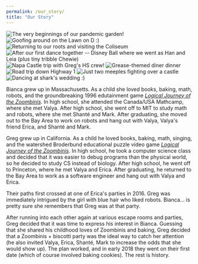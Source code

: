 ```yaml
---
permalink: /our_story/
title: "Our Story"
---
```


<img src="/assets/images/gal1.jpg" title="The very beginnings of our pandemic garden!">
<img src="/assets/images/gal2.jpg" title="Goofing around on the Lawn on D :)">
<img src="/assets/images/gal3.jpg" title="Returning to our roots and visiting the Coliseum">
<img src="/assets/images/gal4.jpg" title="After our first dance together -- Disney Ball where we went as Han and Leia (plus tiny tribble Chewie)">
<img src="/assets/images/gal5.jpg" title="Napa Castle trip with Greg's HS crew!">
<img src="/assets/images/gal6.jpg" title="Grease-themed diner dinner">
<img src="/assets/images/gal7.jpg" title="Road trip down Highway 1">
<img src="/assets/images/gal8.jpg" title="Just two meeples fighting over a castle">
<img src="/assets/images/mark_shante_wedding.jpg" title="Dancing at shark's wedding :)">

Bianca grew up in Massachusetts. As a child she loved books, baking, math, robots, and the groundbreaking 1996 edutainment game [*Logical Journey of the Zoombinis*](https://en.wikipedia.org/wiki/Logical_Journey_of_the_Zoombinis). In high school, she attended the Canada/USA Mathcamp, where she met Valya. After high school, she went off to MIT to study math and robots, where she met Shanté and Mark. After graduating, she moved out to the Bay Area to work on robots and hang out with Valya, Valya's friend Erica, and Shanté and Mark.

Greg grew up in California. As a child he loved books, baking, math, singing, and the watershed Broderbund educational puzzle video game [*Logical Journey of the Zoombinis*](https://en.wikipedia.org/wiki/Logical_Journey_of_the_Zoombinis). In high school, he took a computer science class and decided that it was easier to debug programs than the physical world, so he decided to study CS instead of biology. After high school, he went off to Princeton, where he met Valya and Erica. After graduating, he returned to the Bay Area to work as a software engineer and hang out with Valya and Erica.

Their paths first crossed at one of Erica's parties in 2016. Greg was immediately intrigued by the girl with blue hair who liked robots. Bianca... is pretty sure she remembers that Greg was at that party.

After running into each other again at various escape rooms and parties, Greg decided that it was time to express his interest in Bianca. Guessing that she shared his childhood loves of Zoombinis and baking, Greg decided that a Zoombinis + biscotti party was the ideal way to catch her attention (he also invited Valya, Erica, Shanté, Mark to increase the odds that she would show up). The plan worked, and in early 2018 they went on their first date (which of course involved baking cookies). The rest is history.
